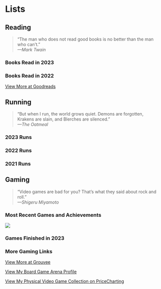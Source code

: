 # Lists

## Reading

> “The man who does not read good books is no better than the man who can’t.”  
  *—Mark Twain*
  
### Books Read in 2023
<List-Reading :year="2023" sortable />

### Books Read in 2022
<List-Reading :year="2022" sortable />

[View More at Goodreads](https://www.goodreads.com/user/show/4284038-brian-hamburg)

## Running

> “But when I run, the world grows quiet. Demons are forgotten, Krakens are slain, and Blerches are silenced.”  
  *—The Oatmeal*

### 2023 Runs
<List-Running :year="2023" sortable />

### 2022 Runs
<List-Running :year="2022" sortable />

### 2021 Runs
<List-Running :year="2021" sortable />

## Gaming

> “Video games are bad for you? That’s what they said about rock and roll.”  
  *—Shigeru Miyamoto*

### Most Recent Games and Achievements

<a href="https://www.exophase.com/user/burgbits/" target="_blank"><img src="https://card.exophase.com/2/0/207782.png?1680528536"></a>

### Games Finished in 2023
<List-Gaming :year="2023" sortable />

### More Gaming Links

[View More at Grouvee](https://www.grouvee.com/user/burgbits/shelves/148221-finished/)

[View My Board Game Arena Profile](https://boardgamearena.com/player?id=94080961)

[View My Physical Video Game Collection on PriceCharting](https://www.pricecharting.com/offers?seller=wpdbc2737xvuig5i5yd3g3bohq&status=collection)
